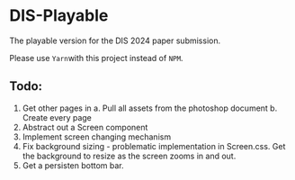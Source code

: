 # DIS-Playable 

The playable version for the DIS 2024 paper submission.

Please use `Yarn`with this project instead of `NPM`.

## Todo: 

1. Get other pages in 
    a. Pull all assets from the photoshop document 
    b. Create every page
2. Abstract out a Screen component 
4. Implement screen changing mechanism 
5. Fix background sizing - problematic implementation in Screen.css. Get the background to resize as the screen zooms in and out. 
6. Get a persisten bottom bar. 

